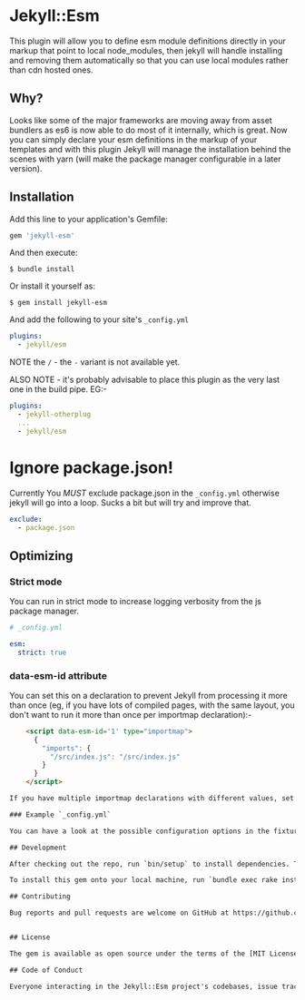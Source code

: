 # Jekyll::Esm

This plugin will allow you to define esm module definitions directly in your markup that point to local node_modules, then jekyll will handle installing and removing them automatically so that you can use local modules rather than cdn hosted ones.

## Why?

Looks like some of the major frameworks are moving away from asset bundlers as es6 is now able to do most of it internally, which is great. Now you can simply declare your esm definitions in the markup of your templates and with this plugin Jekyll will manage the installation behind the scenes with yarn (will make the package manager configurable in a later version).


## Installation

Add this line to your application's Gemfile:

```ruby
gem 'jekyll-esm'
```

And then execute:

    $ bundle install

Or install it yourself as:

    $ gem install jekyll-esm

And add the following to your site's `_config.yml`

```yml
plugins:
  - jekyll/esm
```

NOTE the `/` - the `-` variant is not available yet.

ALSO NOTE - it's probably advisable to place this plugin as the very last one in the build pipe. EG:-

```yml
plugins:
  - jekyll-otherplug
  ...
  - jekyll/esm
```

# Ignore package.json!
Currently You *MUST* exclude package.json in the `_config.yml` otherwise jekyll will go into a loop. Sucks a bit but will try and improve that.

```yml
exclude:
  - package.json
```

## Optimizing
### Strict mode
You can run in strict mode to increase logging verbosity from the js package manager.

``` yml
# _config.yml

esm:
  strict: true
```

### data-esm-id attribute
You can set this on a declaration to prevent Jekyll from processing it more than once (eg, if you have lots of compiled pages, with the same layout, you don't want to run it more than once per importmap declaration):-

``` html
    <script data-esm-id='1' type="importmap">
      {
        "imports": {
          "/src/index.js": "/src/index.js"
        }
      }
    </script>

If you have multiple importmap declarations with different values, set a different id for each one, or no id at all, but no id is less speed efficient, as jekyll will process them each time for every page.

### Example `_config.yml`

You can have a look at the possible configuration options in the fixtures config file at `spec/fixtures/_config.yml` in this repo.

## Development

After checking out the repo, run `bin/setup` to install dependencies. Then `cd spec/fixtures && yarn` to install required JS dependencies for specs. Then, run `rake spec` to run the tests. You can also run `bin/console` for an interactive prompt that will allow you to experiment.

To install this gem onto your local machine, run `bundle exec rake install`. To release a new version, update the version number in `version.rb`, and then run `bundle exec rake release`, which will create a git tag for the version, push git commits and tags, and push the `.gem` file to [rubygems.org](https://rubygems.org).

## Contributing

Bug reports and pull requests are welcome on GitHub at https://github.com/tevio/jekyll-esm. This project is intended to be a safe, welcoming space for collaboration, and contributors are expected to adhere to the [code of conduct](https://github.com/tevio/jekyll-esm/blob/master/CODE_OF_CONDUCT.md).


## License

The gem is available as open source under the terms of the [MIT License](https://opensource.org/licenses/MIT).

## Code of Conduct

Everyone interacting in the Jekyll::Esm project's codebases, issue trackers, chat rooms and mailing lists is expected to follow the [code of conduct](https://github.com/[USERNAME]/jekyll-esm/blob/master/CODE_OF_CONDUCT.md).
